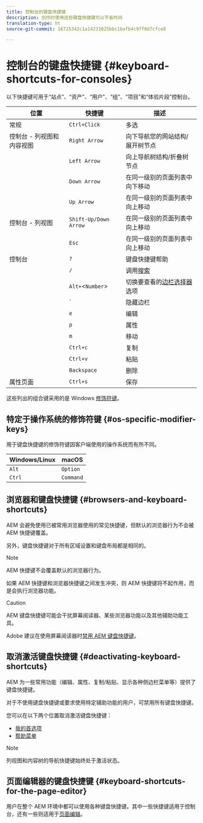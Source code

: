 ```yaml
---
title: 控制台的键盘快捷键
description: 创作时使用这些键盘快捷键可以节省时间
translation-type: ht
source-git-commit: 16725342c1a14231025bbc1bafb4c97f0d7cfce8

---
```



# 控制台的键盘快捷键 {#keyboard-shortcuts-for-consoles}

以下快捷键可用于“站点”、“资产”、“用户”、“组”、“项目”和“体验片段”控制台。

| 位置 | 快捷键 | 描述 |
|---|---|---|
| 常规 | `Ctrl+Click` | 多选 |
| 控制台 - 列视图和内容视图 | `Right Arrow` | 向下导航您的网站结构/展开树节点 |
|  | `Left Arrow` | 向上导航树结构/折叠树节点 |
|  | `Down Arrow` | 在同一级别的页面列表中向下移动 |
|  | `Up Arrow` | 在同一级别的页面列表中向上移动 |
| 控制台 - 列视图 | `Shift-Up/Down Arrow` | 在同一级别的页面列表中向上移动 |
|  | `Esc` | 在同一级别的页面列表中向上移动 |
| 控制台 | `?` | 键盘快捷键帮助 |
|  | `/` | 调用[搜索](/help/sites-cloud/authoring/getting-started/search.md) |
|  | `Alt+`&lt;`Number`> | 切换要查看的[边栏选择器](/help/sites-cloud/authoring/getting-started/basic-handling.md#rail-selector)选项 |
|  | ` | 隐藏边栏 |
|  | `e` | 编辑 |
|  | `p` | 属性 |
|  | `m` | 移动 |
|  | `Ctrl+c` | 复制 |
|  | `Ctrl+v` | 粘贴 |
|  | `Backspace` | 删除 |
| 属性页面 | `Ctrl+s` | 保存 |

这些列出的组合键采用的是 Windows [修饰符键](#os-specific-modifier-keys)。

## 特定于操作系统的修饰符键 {#os-specific-modifier-keys}

用于键盘快捷键的修饰符键因客户端使用的操作系统而有所不同。

| Windows/Linux | macOS |
|---|---|
| `Alt` | `Option` |
| `Ctrl` | `Command` |

## 浏览器和键盘快捷键 {#browsers-and-keyboard-shortcuts}

AEM 会避免使用已被常用浏览器使用的常见快捷键，但默认的浏览器行为不会被 AEM 快捷键覆盖。

另外，键盘快捷键对于所有区域设置和键盘布局都是相同的。

>[!NOTE]
>
>AEM 快捷键不会覆盖默认的浏览器行为。
>
>如果 AEM 快捷键和浏览器快捷键之间发生冲突，则 AEM 快捷键将不起作用，而是会执行浏览器功能。

>[!CAUTION]
>
>AEM 键盘快捷键可能会干扰屏幕阅读器、某些浏览器功能以及其他辅助功能工具。
>
>Adobe 建议在使用屏幕阅读器时[禁用 AEM 键盘快捷键](#deactivating-keyboard-shortcuts)。

## 取消激活键盘快捷键 {#deactivating-keyboard-shortcuts}

AEM 为一些常用功能（编辑、属性、复制/粘贴、显示各种侧边栏菜单等）提供了键盘快捷键。

对于不使用键盘快捷键或要求使用特定辅助功能的用户，可禁用所有键盘快捷键。

您可以在以下两个位置取消激活键盘快捷键：

* [我的首选项](/help/sites-cloud/authoring/getting-started/account-environment.md#my-preferences)
* [帮助菜单](/help/sites-cloud/authoring/getting-started/basic-handling.md#accessing-help)

>[!NOTE]
>
>列视图和内容树的导航快捷键始终处于激活状态。

## 页面编辑器的键盘快捷键 {#keyboard-shortcuts-for-the-page-editor}

用户在整个 AEM 环境中都可以使用各种键盘快捷键。其中一些快捷键适用于控制台，还有一些则适用于[页面编辑](/help/sites-cloud/authoring/fundamentals/keyboard-shortcuts.md)。
